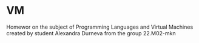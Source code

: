 # VM
Homewor on the subject of Programming Languages and Virtual Machines
сreated by student Alexandra Durneva from the group 22.M02-mkn
